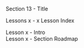 Section  13 - Title

Lessons x - x Lesson Index

Lesson x - Intro   <br>
Lesson x - Section Roadmap   <br>
